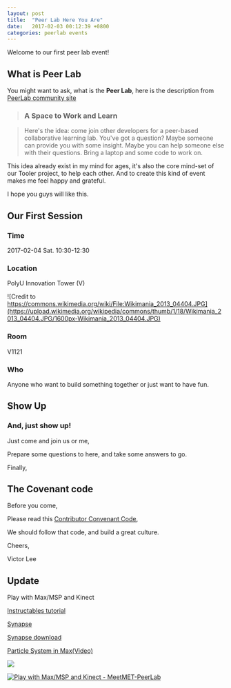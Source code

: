 ```yaml
---
layout: post
title:  "Peer Lab Here You Are"
date:   2017-02-03 00:12:39 +0800
categories: peerlab events
---
```


Welcome to our first peer lab event!

## What is Peer Lab

You might want to ask, what is the **Peer Lab**, here is the description from [PeerLab community site](http://peerlab.community/)

> ### A Space to Work and Learn

> Here's the idea: come join other developers for a peer-based collaborative learning lab. You've got a question? Maybe someone can provide you with some insight. Maybe you can help someone else with their questions. Bring a laptop and some code to work on.

This idea already exist in my mind for ages, it's also the core mind-set of our Tooler project, to help each other. And to create this kind of event makes me feel happy and grateful.

I hope you guys will like this.

## Our First Session

### Time

2017-02-04 Sat. 10:30-12:30

### Location

PolyU Innovation Tower (V)

![Credit to https://commons.wikimedia.org/wiki/File:Wikimania_2013_04404.JPG](https://upload.wikimedia.org/wikipedia/commons/thumb/1/18/Wikimania_2013_04404.JPG/1600px-Wikimania_2013_04404.JPG)

### Room

V1121

### Who

Anyone who want to build something together or just want to have fun.


## Show Up

### And, just show up!

Just come and join us or me,

Prepare some questions to here, and take some answers to go.


Finally,

## The Covenant code

Before you come,

Please read this [Contributor Convenant Code](https://meetmet-peerlab.github.io/covenant/codeofconduct/2017/02/02/Contributor-Covenant-Code-of-Conduct.html),

We should follow that code, and build a great culture.

Cheers,

Victor Lee

## **Update**

Play with Max/MSP and Kinect

[Instructables tutorial](http://www.instructables.com/id/Create-Interactive-Electronic-Instruments-with-Max/?ALLSTEPS)

[Synapse](http://synapsekinect.tumblr.com/)

[Synapse download](http://synapsekinect.tumblr.com/post/6305020721/download)

[Particle System in Max(Video)](https://www.youtube.com/watch?v=TRgX7rVgSAE&t=716s)

![](https://meetmet-peerlab.github.io/assets/images/events/001/IMG_3002.JPG)

[![Play with Max/MSP and Kinect - MeetMET-PeerLab](http://img.youtube.com/vi/S6HjqFsFVd0/0.jpg)](https://www.youtube.com/watch?v=S6HjqFsFVd0)
